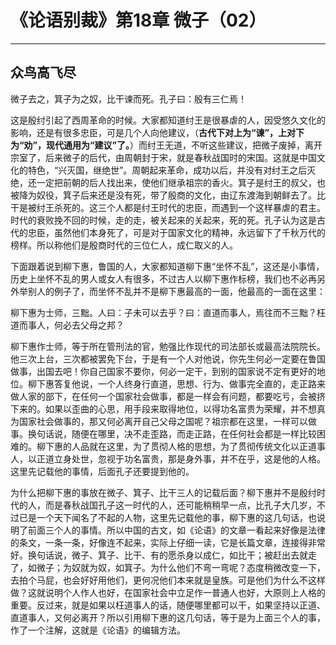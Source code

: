 # 《论语别裁》第18章 微子（02）

------

## 众鸟高飞尽

微子去之，箕子为之奴，比干谏而死。孔子曰：殷有三仁焉！

这是殷纣引起了西周革命的时候。大家都知道纣王是很暴虐的人，因受悠久文化的影响，还是有很多忠臣，可是几个人向他建议，（**古代下对上为“谏”，上对下为“劝”，现代通用为“建议”了。**）而纣王无道，不听这些建议，把微子废掉，离开宗室了，后来微子的后代，由周朝封于宋，就是春秋战国时的宋国。这就是中国文化的特色，“兴灭国，继绝世”。周朝起来革命，成功以后，并没有对纣王之后灭绝，还一定把前朝的后人找出来，使他们继承祖宗的香火。箕子是纣王的叔父，也被降为奴役，箕子后来还是没有死，带了殷商的文化，由辽东渡海到朝鲜去了。比干是被纣王杀死的。这三个人都是纣王时代的忠臣，而遇到一个这样暴虐的君主。时代的衰败挽不回的时候，走的走，被关起来的关起来，死的死。孔子认为这是古代的忠臣，虽然他们本身死了，可是对于国家文化的精神，永远留下了千秋万代的榜样。所以称他们是殷商时代的三位仁人，成仁取义的人。

下面跟着说到柳下惠，鲁国的人，大家都知道柳下惠“坐怀不乱”，这还是小事情，历史上坐怀不乱的男人或女人有很多，不过古人以柳下惠作标榜，我们也不必再另外举别人的例子了，而坐怀不乱并不是柳下惠最高的一面，他最高的一面在这里：

柳下惠为士师，三黜。人曰：子未可以去乎？曰：直道而事人，焉往而不三黜？枉道而事人，何必去父母之邦？

柳下惠作士师，等于所在管刑法的官，勉强比作现代的司法部长或最高法院院长。他三次上台，三次都被罢免下台，于是有一个人对他说，你先生何必一定要在鲁国做事，出国去吧！你自己国家不要你，何必一定干，到别的国家说不定有更好的地位。柳下惠答复他说，一个人终身行直道，思想、行为、做事完全直的，走正路来做人家的部下，在任何一个国家社会做事，都是一样会有问题，都要吃亏，会被挤下来的。如果以歪曲的心思，用手段来取得地位，以得功名富贵为荣耀，并不想真为国家社会做事的，那又何必离开自己父母之国呢？祖宗都在这里，一样可以做事。换句话说，随便在哪里，决不走歪路，而走正路，在任何社会都是一样比较困难的。柳下惠的人品就在这里，为了贯彻人格的思想，为了贯彻传统文化以正道事人，以正道立身处世，忽视于功名富贵，那是身外事，并不在乎，这是他的人格。这里先记载他的事情，后面孔子还要提到他的。

为什么把柳下惠的事放在微子、箕子、比干三人的记载后面？柳下惠并不是殷纣时代的人，而是春秋战国孔子这一时代的人，还可能稍稍早一点，比孔子大几岁，不过已是一个天下闻名了不起的人物，这里先记载他的事，柳下惠的这几句话，也说明了前面三个人的事情。所以中国的古文，如《论语》的文章一看起来好像是法律的条文，一条一条，好像连不起来，实际上仔细一读，它是长篇文章，连接得非常好。换句话说，微子、箕子、比干、有的愿杀身以成仁，如比干；被赶出去就走了，如微子；为奴就为奴，如箕子。为什么他们不弯一弯呢？态度稍微改变一下，去拍个马屁，也会好好用他们，更何况他们本来就是皇族。可是他们为什么不这样做？这就说明个人作人也好，在国家社会中立足作一普通人也好，大原则上人格的重要。反过来，就是如果以枉道事人的话，随便哪里都可以干，如果坚持以正道、直道事人，又何必离开？所以引用柳下惠的这几句话，等于是为上面三个人的事，作了一个注解，这就是《论语》的编辑方法。
